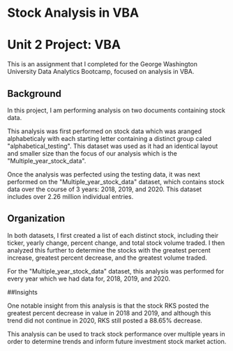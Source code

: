 # Stock Analysis in VBA
# Unit 2 Project: VBA

This is an assignment that I completed for the George Washington University Data Analytics Bootcamp, focused on analysis in VBA.

## Background

In this project, I am performing analysis on two documents containing stock data.

This analysis was first performed on stock data which was aranged alphabeticaly with
each starting letter containing a distinct group caled "alphabetical_testing". This
dataset was used as it had an identical layout and smaller size than the focus of
our analysis which is the "Multiple_year_stock_data".

Once the analysis was perfected using the testing data, it was next performed on
the "Multiple_year_stock_data" dataset, which contains stock data over the course
of 3 years: 2018, 2019, and 2020. This dataset includes over 2.26 million
individual entries.


## Organization

In both datasets, I first created a list of each distinct stock, including their
ticker, yearly change, percent change, and total stock volume traded. I then
analyzed this further to determine the stocks with the greatest percent increase,
greatest percent decrease, and the greatest volume traded.

For the "Multiple_year_stock_data" dataset, this analysis was performed for every
year which we had data for, 2018, 2019, and 2020.

##Insights

One notable insight from this analysis is that the stock RKS posted the greatest
percent decrease in value in 2018 and 2019, and although this trend did not continue
in 2020, RKS still posted a 88.65% decrease. 

This analysis can be used to track stock performance over multiple years in order
to determine trends and inform future investment stock market action.
